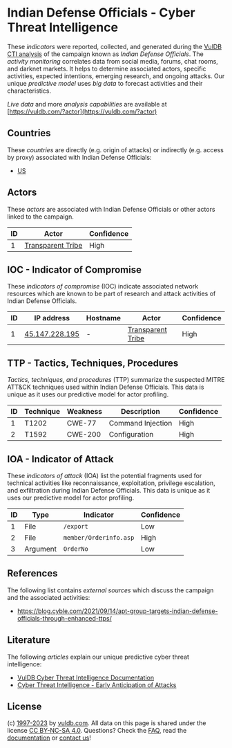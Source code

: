 # Indian Defense Officials - Cyber Threat Intelligence

These _indicators_ were reported, collected, and generated during the [VulDB CTI analysis](https://vuldb.com/?kb.cti) of the campaign known as _Indian Defense Officials_. The _activity monitoring_ correlates data from social media, forums, chat rooms, and darknet markets. It helps to determine associated actors, specific activities, expected intentions, emerging research, and ongoing attacks. Our unique _predictive model_ uses _big data_ to forecast activities and their characteristics.

_Live data_ and more _analysis capabilities_ are available at [https://vuldb.com/?actor](https://vuldb.com/?actor)

## Countries

These _countries_ are directly (e.g. origin of attacks) or indirectly (e.g. access by proxy) associated with Indian Defense Officials:

* [US](https://vuldb.com/?country.us)

## Actors

These _actors_ are associated with Indian Defense Officials or other actors linked to the campaign.

ID | Actor | Confidence
-- | ----- | ----------
1 | [Transparent Tribe](https://vuldb.com/?actor.transparent_tribe) | High

## IOC - Indicator of Compromise

These _indicators of compromise_ (IOC) indicate associated network resources which are known to be part of research and attack activities of Indian Defense Officials.

ID | IP address | Hostname | Actor | Confidence
-- | ---------- | -------- | ----- | ----------
1 | [45.147.228.195](https://vuldb.com/?ip.45.147.228.195) | - | [Transparent Tribe](https://vuldb.com/?actor.transparent_tribe) | High

## TTP - Tactics, Techniques, Procedures

_Tactics, techniques, and procedures_ (TTP) summarize the suspected MITRE ATT&CK techniques used within Indian Defense Officials. This data is unique as it uses our predictive model for actor profiling.

ID | Technique | Weakness | Description | Confidence
-- | --------- | -------- | ----------- | ----------
1 | T1202 | CWE-77 | Command Injection | High
2 | T1592 | CWE-200 | Configuration | High

## IOA - Indicator of Attack

These _indicators of attack_ (IOA) list the potential fragments used for technical activities like reconnaissance, exploitation, privilege escalation, and exfiltration during Indian Defense Officials. This data is unique as it uses our predictive model for actor profiling.

ID | Type | Indicator | Confidence
-- | ---- | --------- | ----------
1 | File | `/export` | Low
2 | File | `member/Orderinfo.asp` | High
3 | Argument | `OrderNo` | Low

## References

The following list contains _external sources_ which discuss the campaign and the associated activities:

* https://blog.cyble.com/2021/09/14/apt-group-targets-indian-defense-officials-through-enhanced-ttps/

## Literature

The following _articles_ explain our unique predictive cyber threat intelligence:

* [VulDB Cyber Threat Intelligence Documentation](https://vuldb.com/?kb.cti)
* [Cyber Threat Intelligence - Early Anticipation of Attacks](https://www.scip.ch/en/?labs.20201022)

## License

(c) [1997-2023](https://vuldb.com/?kb.changelog) by [vuldb.com](https://vuldb.com/?kb.about). All data on this page is shared under the license [CC BY-NC-SA 4.0](https://creativecommons.org/licenses/by-nc-sa/4.0/). Questions? Check the [FAQ](https://vuldb.com/?kb.faq), read the [documentation](https://vuldb.com/?kb) or [contact us](https://vuldb.com/?contact)!

